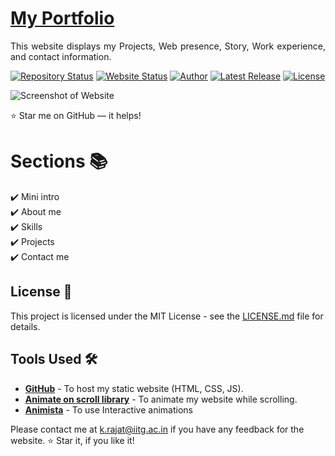# <a href="https://rajat3141.github.io/RajatKhandelwalPortfolio.github.io/" target="_blank">My Portfolio</a>
<p align="justify">This website displays my Projects, Web presence, Story, Work experience, and contact information.</p>

[![Repository Status](https://img.shields.io/badge/Repository%20Status-Maintained-dark%20green.svg)](https://github.com/Rajat3141/RajatKhandelwalPortfolio.github.io/edit/main/README.md)
[![Website Status](https://img.shields.io/badge/Website%20Status-Online-green)](https://github.com/Rajat3141/RajatKhandelwalPortfolio.github.io/edit/main/README.md)
[![Author](https://img.shields.io/badge/Author-Rajat%20Khandelwal-purple.svg)](https://www.instagram.com/error_code_3.14/?igsh=bmE3MXNoejl3cG1n)
[![Latest Release](https://img.shields.io/badge/Latest%20Release-11%20Jan%202024-yellow.svg)](https://github.com/vinodjangid07/vinodjangid07.github.io)
<a href="https://github.com/vinodjangid07/vinodjangid07.github.io/blob/master/LICENSE"><img alt="License" src="http://img.shields.io/:license-mit-blue.svg?style=flat-square?style=flat-square" /></a>

 
![Screenshot of Website](![image](https://github.com/Rajat3141/RajatKhandelwalPortfolio.github.io/assets/93872823/f8d6033b-fcb7-451d-917f-4ace94fdd71c))

:star: Star me on GitHub — it helps!

# Sections 📚

✔️ Mini intro\
✔️ About me \
✔️ Skills\
✔️ Projects\
✔️ Contact me

## License 📄
This project is licensed under the MIT License - see the [LICENSE.md](./LICENSE) file for details.

## Tools Used 🛠️
* [<b>GitHub</b>](https://github.com/) - To host my static website (HTML, CSS, JS).
* [<b>Animate on scroll library</b>](https://github.com/michalsnik/aos) - To animate my website while scrolling.
* [<b>Animista</b>](https://animista.net/) - To use Interactive animations


Please contact me at k.rajat@iitg.ac.in if you have any feedback for the website. :star: Star it, if you like it!
